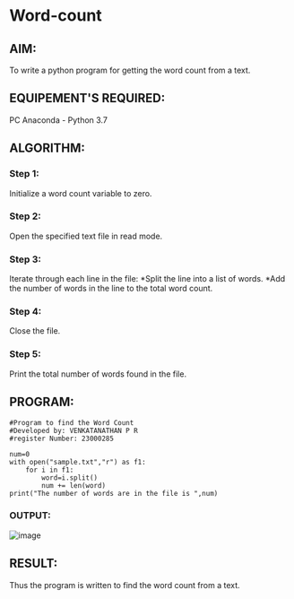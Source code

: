# Word-count
## AIM:
To write a python program for getting the word count from a text.
## EQUIPEMENT'S REQUIRED: 
PC
Anaconda - Python 3.7
## ALGORITHM: 
### Step 1:
Initialize a word count variable to zero.

### Step 2: 
Open the specified text file in read mode.

### Step 3: 
Iterate through each line in the file:
 *Split the line into a list of words.
 *Add the number of words in the line to the total word count.

### Step 4:  
Close the file.

### Step 5: 
Print the total number of words found in the file.

## PROGRAM:
```
#Program to find the Word Count
#Developed by: VENKATANATHAN P R
#register Number: 23000285

num=0
with open("sample.txt","r") as f1:
    for i in f1:
        word=i.split()
        num += len(word)
print("The number of words are in the file is ",num)
```
### OUTPUT:
![image](https://github.com/23000285/Word-count/assets/138970859/cfb08221-6e96-4bd5-b19c-518beb647d9f)

## RESULT:
Thus the program is written to find the word count from a text.
